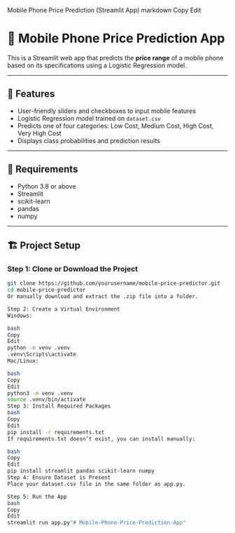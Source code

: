 Mobile Phone Price Prediction (Streamlit App)
markdown
Copy
Edit
# 📱 Mobile Phone Price Prediction App

This is a Streamlit web app that predicts the **price range** of a mobile phone based on its specifications using a Logistic Regression model.

---

## 🚀 Features

- User-friendly sliders and checkboxes to input mobile features
- Logistic Regression model trained on `dataset.csv`
- Predicts one of four categories: Low Cost, Medium Cost, High Cost, Very High Cost
- Displays class probabilities and prediction results

---

## 🧰 Requirements

- Python 3.8 or above
- Streamlit
- scikit-learn
- pandas
- numpy

---

## 🏗️ Project Setup

### Step 1: Clone or Download the Project

```bash
git clone https://github.com/yourusername/mobile-price-predictor.git
cd mobile-price-predictor
Or manually download and extract the .zip file into a folder.

Step 2: Create a Virtual Environment
Windows:

bash
Copy
Edit
python -m venv .venv
.venv\Scripts\activate
Mac/Linux:

bash
Copy
Edit
python3 -m venv .venv
source .venv/bin/activate
Step 3: Install Required Packages
bash
Copy
Edit
pip install -r requirements.txt
If requirements.txt doesn’t exist, you can install manually:

bash
Copy
Edit
pip install streamlit pandas scikit-learn numpy
Step 4: Ensure Dataset is Present
Place your dataset.csv file in the same folder as app.py.

Step 5: Run the App
bash
Copy
Edit
streamlit run app.py"# Mobile-Phone-Price-Prediction-App" 
